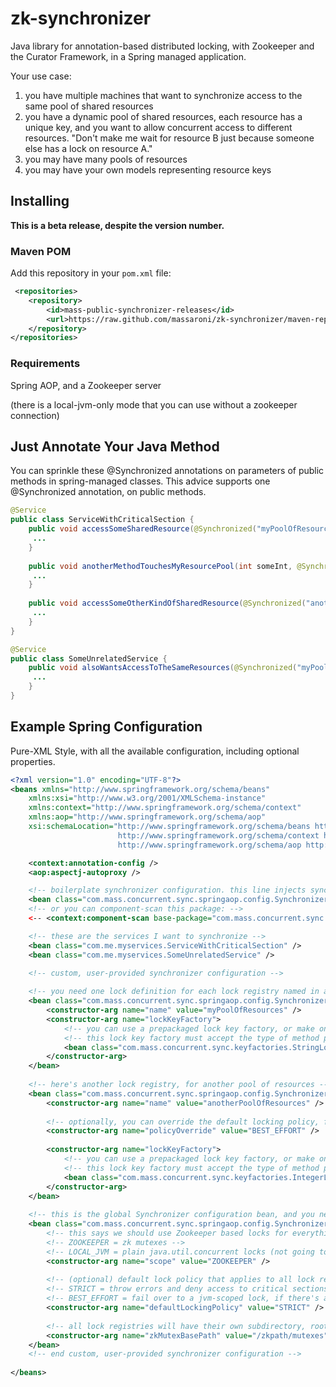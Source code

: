 zk-synchronizer
===============

Java library for annotation-based distributed locking, with Zookeeper and the Curator Framework, in a Spring managed application.

Your use case:

1. you have multiple machines that want to synchronize access to the same pool of shared resources
2. you have a dynamic pool of shared resources, each resource has a unique key, and you want to allow concurrent access to different resources. "Don't make me wait for resource B just because someone else has a lock on resource A."
3. you may have many pools of resources
4. you may have your own models representing resource keys

## Installing

**This is a beta release, despite the version number.**

### Maven POM

Add this repository in your `pom.xml` file:

```xml
 <repositories>
    <repository>
        <id>mass-public-synchronizer-releases</id>
        <url>https://raw.github.com/massaroni/zk-synchronizer/maven-repo/mvn/releases</url>
    </repository>
</repositories>
```

### Requirements

Spring AOP, and a Zookeeper server

(there is a local-jvm-only mode that you can use without a zookeeper connection)

## Just Annotate Your Java Method

You can sprinkle these @Synchronized annotations on parameters of public methods in spring-managed classes. This advice supports one @Synchronized annotation, on public methods. 

```java
@Service
public class ServiceWithCriticalSection {
	public void accessSomeSharedResource(@Synchronized("myPoolOfResources") String resourceId) {
	 ...
	}
	
	public void anotherMethodTouchesMyResourcePool(int someInt, @Synchronized("myPoolOfResources") String resourceId, String someString) {
	 ...
	}
	
	public void accessSomeOtherKindOfSharedResource(@Synchronized("anotherPoolOfResources") int resourceId) {
	 ...
	}
}

@Service
public class SomeUnrelatedService {
	public void alsoWantsAccessToTheSameResources(@Synchronized("myPoolOfResources") String resourceId, int someInt) {
	 ...
	}
}

```

## Example Spring Configuration

Pure-XML Style, with all the available configuration, including optional properties.

```xml
<?xml version="1.0" encoding="UTF-8"?>
<beans xmlns="http://www.springframework.org/schema/beans"
	xmlns:xsi="http://www.w3.org/2001/XMLSchema-instance"
	xmlns:context="http://www.springframework.org/schema/context"
	xmlns:aop="http://www.springframework.org/schema/aop"
	xsi:schemaLocation="http://www.springframework.org/schema/beans http://www.springframework.org/schema/beans/spring-beans.xsd
						http://www.springframework.org/schema/context http://www.springframework.org/schema/context/spring-context.xsd
						http://www.springframework.org/schema/aop http://www.springframework.org/schema/aop/spring-aop-3.0.xsd">

    <context:annotation-config />
    <aop:aspectj-autoproxy />

	<!-- boilerplate synchronizer configuration. this line injects synchronizer into your app context. -->
    <bean class="com.mass.concurrent.sync.springaop.config.SynchronizerAdviceConfigurationBean" />
    <!-- or you can component-scan this package: -->
    <-- <context:component-scan base-package="com.mass.concurrent.sync.springaop.config" /> -->

	<!-- these are the services I want to synchronize -->
    <bean class="com.me.myservices.ServiceWithCriticalSection" />
    <bean class="com.me.myservices.SomeUnrelatedService" />

	<!-- custom, user-provided synchronizer configuration -->
	
	<!-- you need one lock definition for each lock registry named in a synchronizer annotation, like this: @Synchronized("myLockRegistry") --> 
    <bean class="com.mass.concurrent.sync.springaop.config.SynchronizerLockRegistryConfiguration">
    	<constructor-arg name="name" value="myPoolOfResources" />
    	<constructor-arg name="lockKeyFactory">
    		<!-- you can use a prepackaged lock key factory, or make one for your own model -->
    		<!-- this lock key factory must accept the type of method parameter you're annotating -->
    		<bean class="com.mass.concurrent.sync.keyfactories.StringLockKeyFactory" />
    	</constructor-arg>
    </bean>
    
    <!-- here's another lock registry, for another pool of resources --> 
    <bean class="com.mass.concurrent.sync.springaop.config.SynchronizerLockRegistryConfiguration">
    	<constructor-arg name="name" value="anotherPoolOfResources" />
    	
    	<!-- optionally, you can override the default locking policy, for individual registries -->
    	<constructor-arg name="policyOverride" value="BEST_EFFORT" />
    	
    	<constructor-arg name="lockKeyFactory">
    		<!-- you can use a prepackaged lock key factory, or make one for your own model -->
    		<!-- this lock key factory must accept the type of method parameter you're annotating -->
    		<bean class="com.mass.concurrent.sync.keyfactories.IntegerLockKeyFactory" />
    	</constructor-arg>
    </bean>
    
    <!-- this is the global Synchronizer configuration bean, and you need exactly one per app context -->
	<bean class="com.mass.concurrent.sync.springaop.config.SynchronizerConfiguration" >
		<!-- this says we should use Zookeeper based locks for everything (see the SynchronizerScope class) -->
		<!-- ZOOKEEPER = zk mutexes -->
		<!-- LOCAL_JVM = plain java.util.concurrent locks (not going to synchronize your cluster) -->
		<constructor-arg name="scope" value="ZOOKEEPER" />
		
		<!-- (optional) default lock policy that applies to all lock registries (see the SynchronizerLockingPolicy class)-->
		<!-- STRICT = throw errors and deny access to critical sections if you lose your connection to zookeeper -->
		<!-- BEST_EFFORT = fail over to a jvm-scoped lock, if there's a zookeeper error -->
		<constructor-arg name="defaultLockingPolicy" value="STRICT" />
		
		<!-- all lock registries will have their own subdirectory, rooted under this base path -->
		<constructor-arg name="zkMutexBasePath" value="/zkpath/mutexes" />
	</bean>
	<!-- end custom, user-provided synchronizer configuration -->
        
</beans>

```